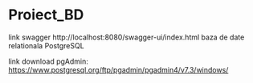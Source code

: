 # Proiect_BD
link swagger http://localhost:8080/swagger-ui/index.html
baza de date relationala PostgreSQL

link download pgAdmin: https://www.postgresql.org/ftp/pgadmin/pgadmin4/v7.3/windows/
